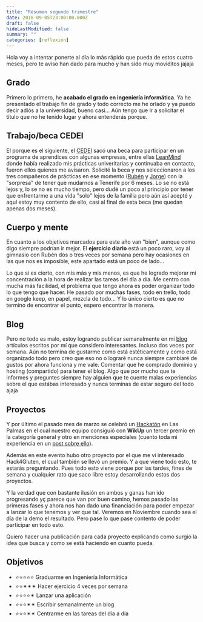 ```yaml
---
title: "Resumen segundo trimestre"
date: 2018-09-05T23:00:00.000Z
draft: false
hideLastModified: false
summary: ""
categories: [reflexión]
---
```


  Hola voy a intentar ponerte al día lo más rápido que pueda de estos cuatro
  meses, pero te aviso han dado para mucho y han sido muy moviditos jajaja

Grado
--------------------------------------------------------------------------------

  Primero lo primero, he __acabado el grado en ingeniería informática__. Ya he
  presentado el trabajo fin de grado y todo correcto me he orlado y ya puedo
  decir adiós a la universidad, bueno casi... Aún tengo que ir a solicitar el
  título que no he tenido lugar y ahora entenderás porque.

Trabajo/beca CEDEI
--------------------------------------------------------------------------------

  El porque es el siguiente, el [CEDEI] sacó una beca para participar en un
  programa de aprendices con algunas empresas, entre ellas [LeanMind] donde
  había realizado mis prácticas univeritarias y continuaba en contacto, fueron
  ellos quienes me avisaron. Solicité la beca y nos seleccionaron a los tres
  compañeros de prácticas en ese momento ([Rubén] y [Jorge]) con la "sorpresa"
  de tener que mudarnos a Tenerife por 6 meses. Lo se no está lejos y, lo se no
  es mucho tiempo, pero dudé un poco al principio por tener que enfrentarme a
  una vida "solo" lejos de la familia pero aún así acepté y aquí estoy muy
  contento de ello, casi al final de esta beca (me quedan apenas dos meses).

  [CEDEI]: https://cedei.iter.es
  [LeanMind]: https://leanmind.es
  [Rubén]: https://linkedin.com/in/rubentejera
  [Jorge]: https://linkedin.com/in/jorge-hernández-suárez-0482b1149

Cuerpo y mente
--------------------------------------------------------------------------------

  En cuanto a los objetivos marcados para este año van "bien", aunque como digo
  siempre podrían ir mejor. El __ejercicio diario__ está un poco raro, voy al
  gimnasio con Rubén dos o tres veces por semana pero hay ocasiones en las que
  nos es imposible, este apartado está un poco de lado...

  Lo que si es cierto, con mis más y mis menos, es que he logrado mejorar mi
  concentración a la hora de realizar las tareas del día a día. Me centro con
  mucha más facilidad, el problema que tengo ahora es poder organizar todo lo
  que tengo que hacer. He pasado por muchas fases, todo en trello, todo en
  google keep, en papel, mezcla de todo... Y lo único cierto es que no termino
  de encontrar el punto, espero encontrar la manera.

Blog
--------------------------------------------------------------------------------

  Pero no todo es malo, estoy logrando publicar semanalmente en mi [blog]
  artículos escritos por mí que considero interesantes. Incluso dos veces por
  semana. Aún no termina de gustarme como está estéticamente y como está
  organizado todo pero creo que eso no o lograré nunca siempre cambiaré de
  gustos por ahora funciona y me vale. Comentar que he comprado dominio y
  hosting (compartido) para tener el blog. Algo que por mucho que te informes y
  preguntes siempre hay alguien que te cuente malas experiencias sobre el que
  estábas interesado y nunca terminas de estar seguro del todo ajaja

  [blog]: https://criskrus.com

Proyectos
--------------------------------------------------------------------------------

  Y por último el pasado mes de marzo se celebró un [Hackatón] en  Las Palmas en
  el cual nuestro equipo consiguió con __WikUp__ un tercer premio en la
  categoría general y otro en menciones especiales (cuento toda mi experiencia
  en un [post sobre ello][Hackatón]).

  Además en este evento hubo otro proyecto por el que me vi interesado
  Hack4Gluten, el cual también se llevó un premio. Y a que viene todo esto, te
  estarás preguntando. Pues todo esto viene porque por las tardes, fines de
  semana y cualquier rato que saco libre estoy desarrollando estos dos
  proyectos.

  Y la verdad que con bastante ilusión en ambos y ganas han ido progresando yç
  parece que van por buen camino, hemos pasado las primeras fases y ahora nos
  han dado una financiación para poder empezar a lanzar lo que tenemos y ver que
  tal. Veremos en Noviembre cuando sea el día de la demo el resultado. Pero pase
  lo que pase contento de poder participar en todo esto.

  Quiero hacer una publicación para cada proyecto explicando como surgió la idea
  que busca y como se está haciendo en cuanto pueda.

  [Hackatón]: https://criskrus.com/index.php/2018/03/18/mi-experiencia-hack-for-good-canarias-2018/

Objetivos
--------------------------------------------------------------------------------

  - ⭐⭐⭐⭐⭐ Graduarme en Ingeniería Informática
  - ⭐⭐✴✴✴ Hacer ejercicio 4 veces por semana
  - ⭐⭐⭐⭐✴ Lanzar una aplicación
  - ⭐⭐⭐✴✴ Escribir semanalmente un blog
  - ⭐⭐⭐✴✴ Centrarme en las tareas del día a día

